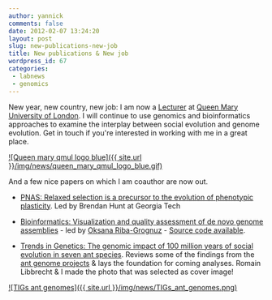 ```yaml
---
author: yannick
comments: false
date: 2012-02-07 13:24:20
layout: post
slug: new-publications-new-job
title: New publications & New job
wordpress_id: 67
categories:
 - labnews
 - genomics
---
```


New year, new country, new job:  I am now a [Lecturer](http://en.wikipedia.org/wiki/Lecturer#United_Kingdom) at [Queen Mary University of London](http://www.qmul.ac.uk/). I will continue to use genomics and bioinformatics approaches to examine the interplay between social evolution and genome evolution. Get in touch if you're interested in working with me in a great place.

[![Queen mary qmul logo blue]({{ site.url }}/img/news/queen_mary_qmul_logo_blue.gif)](https://www.qmul.ac.uk/sbbs/staff/yannickwurm.html)

And a few nice papers on which I am coauthor are now out.




  * [PNAS: Relaxed selection is a precursor to the evolution of phenotypic plasticity](http://yannick.poulet.org/publications/hunt2011phenotypicPlasticity.pdf). Led by Brendan Hunt at Georgia Tech


  * [Bioinformatics: Visualization and quality assessment of de novo genome assemblies](http://yannick.poulet.org/publications/Bioinformatics-2011-Riba-Grognuz-3425-6.pdf) - led by [Oksana Riba-Grognuz](http://www.google.com/url?sa=t&rct=j&q=&esrc=s&source=web&cd=1&ved=0CCIQFjAA&url=http%3A%2F%2Fwww.unil.ch%2Fdee%2Fpage81073_en.html&ei=fRcxT9HTMMi_0QWrhNSzBw&usg=AFQjCNE8Ei6RfZ8mIpMA03zncpmkodTzbg&sig2=7AxdNSLp5YWPl93zXvcf5Q) - [Source code available](https://github.com/ksanao/TGNet).


  * [Trends in Genetics: The genomic impact of 100 million years of social evolution in seven ant species](http://yannick.poulet.org/publications/TiG2011.pdf). Reviews some of the findings from the [ant genome projects](http://www.antgenomes.org) & lays the foundation for coming analyses. Romain Libbrecht & I made the photo that was selected as cover image!


[![TIGs ant genomes]({{ site.url }}/img/news/TIGs_ant_genomes.png)](http://www.antgenomes.org)
